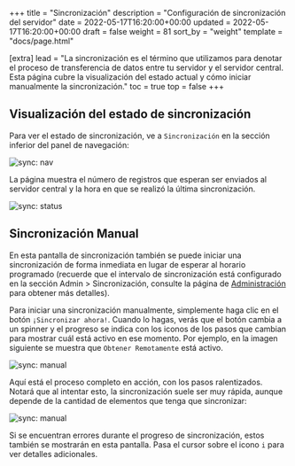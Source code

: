 +++
title = "Sincronización"
description = "Configuración de sincronización del servidor"
date = 2022-05-17T16:20:00+00:00
updated = 2022-05-17T16:20:00+00:00
draft = false
weight = 81
sort_by = "weight"
template = "docs/page.html"

[extra]
lead = "La sincronización es el término que utilizamos para denotar el proceso de transferencia de datos entre tu servidor y el servidor central. Esta página cubre la visualización del estado actual y cómo iniciar manualmente la sincronización."
toc = true
top = false
+++

## Visualización del estado de sincronización

Para ver el estado de sincronización, ve a `Sincronización` en la sección inferior del panel de navegación: 

![sync: nav](/docs/sync/images/sync_nav.png)

La página muestra el número de registros que esperan ser enviados al servidor central y la hora en que se realizó la última sincronización.

![sync: status](/docs/sync/images/sync_status.png)

## Sincronización Manual

En esta pantalla de sincronización también se puede iniciar una sincronización de forma inmediata en lugar de esperar al horario programado (recuerde que el intervalo de sincronización está configurado en la sección Admin > Sincronización, consulte la página de [Administración](/docs/administration/synchronisation/) para obtener más detalles).

Para iniciar una sincronización manualmente, simplemente haga clic en el botón `¡Sincronizar ahora!`. Cuando lo hagas, verás que el botón cambia a un spinner y el progreso se indica con los iconos de los pasos que cambian para mostrar cuál está activo en ese momento. Por ejemplo, en la imagen siguiente se muestra que `Obtener Remotamente` está activo.

![sync: manual](/docs/sync/images/sync_in_progress.png)

Aquí está el proceso completo en acción, con los pasos ralentizados. Notará que al intentar esto, la sincronización suele ser muy rápida, aunque depende de la cantidad de elementos que tenga que sincronizar:

![sync: manual](/docs/sync/images/sync.gif)

Si se encuentran errores durante el progreso de sincronización, estos también se mostrarán en esta pantalla. Pasa el cursor sobre el icono `i` para ver detalles adicionales.